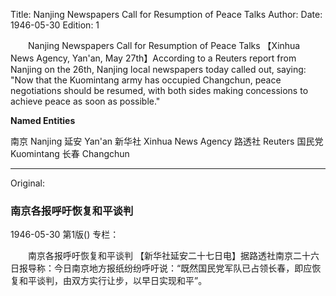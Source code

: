 Title: Nanjing Newspapers Call for Resumption of Peace Talks
Author: 
Date: 1946-05-30
Edition: 1

　　Nanjing Newspapers Call for Resumption of Peace Talks
    【Xinhua News Agency, Yan'an, May 27th】According to a Reuters report from Nanjing on the 26th, Nanjing local newspapers today called out, saying: "Now that the Kuomintang army has occupied Changchun, peace negotiations should be resumed, with both sides making concessions to achieve peace as soon as possible."



**Named Entities**

南京  Nanjing
延安  Yan'an
新华社  Xinhua News Agency
路透社  Reuters
国民党  Kuomintang
长春  Changchun



<hr /> 

Original: 


### 南京各报呼吁恢复和平谈判

1946-05-30
第1版()
专栏：

　　南京各报呼吁恢复和平谈判
    【新华社延安二十七日电】据路透社南京二十六日报导称：今日南京地方报纸纷纷呼吁说：“既然国民党军队已占领长春，即应恢复和平谈判，由双方实行让步，以早日实现和平”。
